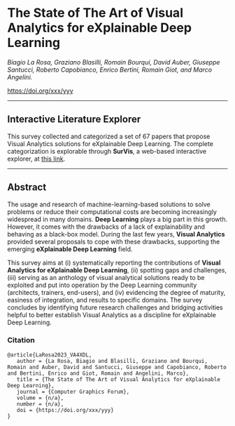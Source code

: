 # The State of The Art of Visual Analytics for eXplainable Deep Learning

_Biagio La Rosa, Graziano Blasilli, Romain Bourqui, David Auber, Giuseppe Santucci, Roberto Capobianco, Enrico Bertini, Romain Giot, and Marco Angelini._

https://doi.org/xxx/yyy

---

## Interactive Literature Explorer
This survey collected and categorized a set of 67 papers that propose Visual Analytics solutions for eXplainable Deep Learning. The complete categorization is explorable through **SurVis**, a web-based interactive explorer, at [this link](https://aware-diag-sapienza.github.io/VA4XDL/survis).

---

## Abstract

The usage and research of machine-learning-based solutions to solve problems or reduce their computational costs are becoming increasingly widespread in many domains. **Deep Learning** plays a big part in this growth. However, it comes with the drawbacks of a lack of explainability and behaving as a black-box model. During the last few years, **Visual Analytics** provided several proposals to cope with these drawbacks, supporting the emerging **eXplainable Deep Learning** field. 

This survey aims at (i) systematically reporting the contributions of **Visual Analytics for eXplainable Deep Learning**, (ii) spotting gaps and challenges, (iii) serving as an anthology of visual analytical solutions ready to be exploited and put into operation by the Deep Learning community (architects, trainers, end-users), and (iv) evidencing the degree of maturity, easiness of integration, and results to specific domains. The survey concludes by identifying future research challenges and bridging activities helpful to better establish Visual Analytics as a discipline for eXplainable Deep Learning.

### Citation
 ```
@article{LaRosa2023_VA4XDL,
    author = {La Rosa, Biagio and Blasilli, Graziano and Bourqui, Romain and Auber, David and Santucci, Giuseppe and Capobianco, Roberto and Bertini, Enrico and Giot, Romain and Angelini, Marco},
    title = {The State of The Art of Visual Analytics for eXplainable Deep Learning},
    journal = {Computer Graphics Forum},
    volume = {n/a},
    number = {n/a},
    doi = {https://doi.org/xxx/yyy}
}
```


